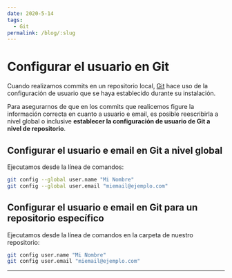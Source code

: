 ```yaml
---
date: 2020-5-14
tags:
  - Git
permalink: /blog/:slug
---
```


# Configurar el usuario en Git

<social-share class="social-share--header" />

Cuando realizamos commits en un repositorio local, [Git](https://git-scm.com/) hace uso de la configuración de usuario que se haya establecido durante su instalación.

Para asegurarnos de que en los commits que realicemos figure la información correcta en cuanto a usuario e email, es posible reescribirla a nivel global o inclusive **establecer la configuración de usuario de Git a nivel de repositorio**.

## Configurar el usuario e email en Git a nivel global

Ejecutamos desde la línea de comandos:
``` bash
git config --global user.name "Mi Nombre"
git config --global user.email "miemail@ejemplo.com"
```

## Configurar el usuario e email en Git para un repositorio específico

Ejecutamos desde la línea de comandos en la carpeta de nuestro repositorio:
``` bash
git config user.name "Mi Nombre"
git config user.email "miemail@ejemplo.com"
```

---
<social-share class="social-share--footer" />
